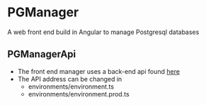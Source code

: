 # PGManager
A web front end build in Angular to manage Postgresql databases

## PGManagerApi
* The front end manager uses a back-end api found [here](https://github.com/JustifiedFlaw/PGManagerApi)
* The API address can be changed in 
    * environments/environment.ts
    * environments/environment.prod.ts